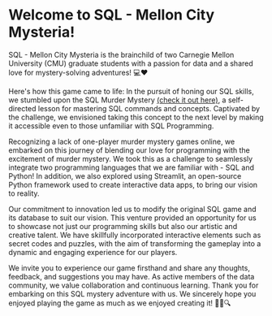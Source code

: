 # Welcome to SQL - Mellon City Mysteria!

SQL - Mellon City Mysteria is the brainchild of two Carnegie Mellon University (CMU) graduate students with a passion for data and a shared love for mystery-solving adventures! 💻❤
 
Here's how this game came to life: In the pursuit of honing our SQL skills, we stumbled upon the SQL Murder Mystery [(check it out here)](https://mystery.knightlab.com/), a self-directed lesson for mastering SQL commands and concepts. Captivated by the challenge, we envisioned taking this concept to the next level by making it accessible even to those unfamiliar with SQL Programming.

Recognizing a lack of one-player murder mystery games online, we embarked on this journey of blending our love for programming with the excitement of murder mystery. We took this as a challenge to seamlessly integrate two programming languages that we are familiar with - SQL and Python! In addition, we also explored using Streamlit, an open-source Python framework used to create interactive data apps, to bring our vision to reality. 

Our commitment to innovation led us to modify the original SQL game and its database to suit our vision. This venture provided an opportunity for us to showcase not just our programming skills but also our artistic and creative talent. We have skillfully incorporated interactive elements such as secret codes and puzzles, with the aim of transforming the gameplay into a dynamic and engaging experience for our players.

We invite you to experience our game firsthand and share any thoughts, feedback, and suggestions you may have. As active members of the data community, we value collaboration and continuous learning. Thank you for embarking on this SQL mystery adventure with us. We sincerely hope you enjoyed playing the game as much as we enjoyed creating it! 🕵️‍♂️🔍
